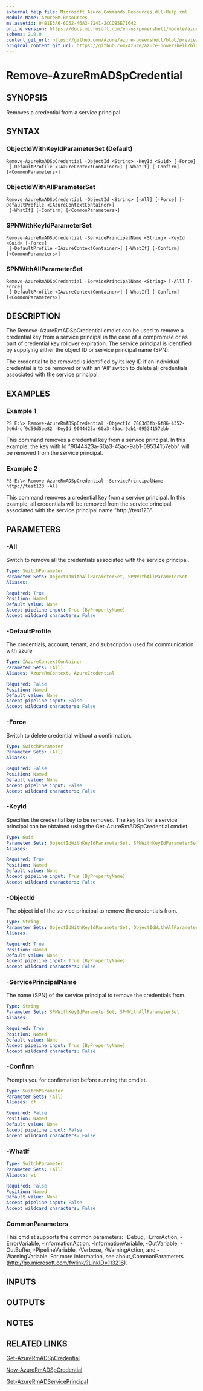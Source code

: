 ```yaml
---
external help file: Microsoft.Azure.Commands.Resources.dll-Help.xml
Module Name: AzureRM.Resources
ms.assetid: 04B1E3A6-6D52-46A3-8241-2CCDB5E71642
online version: https://docs.microsoft.com/en-us/powershell/module/azurerm.resources/remove-azurermadspcredential
schema: 2.0.0
content_git_url: https://github.com/Azure/azure-powershell/blob/preview/src/ResourceManager/Resources/Commands.Resources/help/Remove-AzureRmADSpCredential.md
original_content_git_url: https://github.com/Azure/azure-powershell/blob/preview/src/ResourceManager/Resources/Commands.Resources/help/Remove-AzureRmADSpCredential.md
---
```


# Remove-AzureRmADSpCredential

## SYNOPSIS
Removes a credential from a service principal.

## SYNTAX

### ObjectIdWithKeyIdParameterSet (Default)
```
Remove-AzureRmADSpCredential -ObjectId <String> -KeyId <Guid> [-Force]
 [-DefaultProfile <IAzureContextContainer>] [-WhatIf] [-Confirm] [<CommonParameters>]
```

### ObjectIdWithAllParameterSet
```
Remove-AzureRmADSpCredential -ObjectId <String> [-All] [-Force] [-DefaultProfile <IAzureContextContainer>]
 [-WhatIf] [-Confirm] [<CommonParameters>]
```

### SPNWithKeyIdParameterSet
```
Remove-AzureRmADSpCredential -ServicePrincipalName <String> -KeyId <Guid> [-Force]
 [-DefaultProfile <IAzureContextContainer>] [-WhatIf] [-Confirm] [<CommonParameters>]
```

### SPNWithAllParameterSet
```
Remove-AzureRmADSpCredential -ServicePrincipalName <String> [-All] [-Force]
 [-DefaultProfile <IAzureContextContainer>] [-WhatIf] [-Confirm] [<CommonParameters>]
```

## DESCRIPTION
The Remove-AzureRmADSpCredential cmdlet can be used to remove a credential key from a service principal in the case of a compromise or as part of credential key rollover expiration.
The service principal is identified by supplying either the object ID or service principal name (SPN).

The credential to be removed is identified by its key ID if an individual credential is to be removed or with an 'All' switch to delete all credentials associated with the service principal.

## EXAMPLES

### Example 1
```
PS E:\> Remove-AzureRmADSpCredential -ObjectId 7663d3fb-6f86-4352-9e6d-cf9d50d5ee82 -KeyId 9044423a-60a3-45ac-9ab1-09534157ebb
```

This command removes a credential key from a service principal.
In this example, the key with Id "9044423a-60a3-45ac-9ab1-09534157ebb" will be removed from the service principal.

### Example 2
```
PS E:\> Remove-AzureRmADSpCredential -ServicePrincipalName http://test123 -All
```

This command removes a credential key from a service principal.
In this example, all credentials will be removed from the service principal associated with the service principal name "http://test123".

## PARAMETERS

### -All
Switch to remove all the credentials associated with the service principal.

```yaml
Type: SwitchParameter
Parameter Sets: ObjectIdWithAllParameterSet, SPNWithAllParameterSet
Aliases:

Required: True
Position: Named
Default value: None
Accept pipeline input: True (ByPropertyName)
Accept wildcard characters: False
```

### -DefaultProfile
The credentials, account, tenant, and subscription used for communication with azure

```yaml
Type: IAzureContextContainer
Parameter Sets: (All)
Aliases: AzureRmContext, AzureCredential

Required: False
Position: Named
Default value: None
Accept pipeline input: False
Accept wildcard characters: False
```

### -Force
Switch to delete credential without a confirmation.

```yaml
Type: SwitchParameter
Parameter Sets: (All)
Aliases:

Required: False
Position: Named
Default value: None
Accept pipeline input: False
Accept wildcard characters: False
```

### -KeyId
Specifies the credential key to be removed.
The key Ids for a service principal can be obtained using the Get-AzureRmADSpCredential cmdlet.

```yaml
Type: Guid
Parameter Sets: ObjectIdWithKeyIdParameterSet, SPNWithKeyIdParameterSet
Aliases:

Required: True
Position: Named
Default value: None
Accept pipeline input: True (ByPropertyName)
Accept wildcard characters: False
```

### -ObjectId
The object id of the service principal to remove the credentials from.

```yaml
Type: String
Parameter Sets: ObjectIdWithKeyIdParameterSet, ObjectIdWithAllParameterSet
Aliases:

Required: True
Position: Named
Default value: None
Accept pipeline input: True (ByPropertyName)
Accept wildcard characters: False
```

### -ServicePrincipalName
The name (SPN) of the service principal to remove the credentials from.

```yaml
Type: String
Parameter Sets: SPNWithKeyIdParameterSet, SPNWithAllParameterSet
Aliases:

Required: True
Position: Named
Default value: None
Accept pipeline input: True (ByPropertyName)
Accept wildcard characters: False
```

### -Confirm
Prompts you for confirmation before running the cmdlet.

```yaml
Type: SwitchParameter
Parameter Sets: (All)
Aliases: cf

Required: False
Position: Named
Default value: None
Accept pipeline input: False
Accept wildcard characters: False
```

### -WhatIf
```yaml
Type: SwitchParameter
Parameter Sets: (All)
Aliases: wi

Required: False
Position: Named
Default value: None
Accept pipeline input: False
Accept wildcard characters: False
```

### CommonParameters
This cmdlet supports the common parameters: -Debug, -ErrorAction, -ErrorVariable, -InformationAction, -InformationVariable, -OutVariable, -OutBuffer, -PipelineVariable, -Verbose, -WarningAction, and -WarningVariable. For more information, see about_CommonParameters (http://go.microsoft.com/fwlink/?LinkID=113216).

## INPUTS

## OUTPUTS

## NOTES

## RELATED LINKS

[Get-AzureRmADSpCredential](./Get-AzureRmADSpCredential.md)

[New-AzureRmADSpCredential](./New-AzureRmADSpCredential.md)

[Get-AzureRmADServicePrincipal](./Get-AzureRmADServicePrincipal.md)

